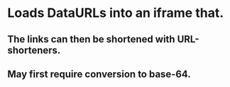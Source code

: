 # Loads DataURLs into an iframe that.
## The links can then be shortened with URL-shorteners.
## May first require conversion to base-64.
